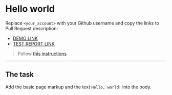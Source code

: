 # Hello world
Replace `<your_account>` with your Github username and copy the links to Pull Request description:
- [DEMO LINK](https://RedkoSerhii.github.io/layout_hello-world/)
- [TEST REPORT LINK](https://RedkoSerhii.github.io/layout_hello-world/report/html_report/)

> Follow [this instructions](https://mate-academy.github.io/layout_task-guideline/#how-to-solve-the-layout-tasks-on-github)
___

## The task 
Add the basic page markup and the text `Hello, world!` into the body.
